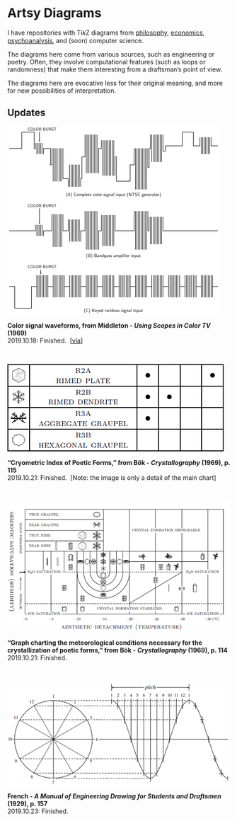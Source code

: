 # Artsy Diagrams

I have repositories with Ti𝑘Z diagrams from <a href="https://github.com/gjoncas/Diagrammatic">philosophy</a>, <a href="https://github.com/gjoncas/Econ-Diagrams">economics</a>, <a href="https://github.com/gjoncas/Lacan-Mathemes">psychoanalysis</a>, and (soon) computer science.

The diagrams here come from various sources, such as engineering or poetry. Often, they involve computational features (such as loops or randomness) that make them interesting from a draftsman’s point of view.

The diagrams here are evocative less for their original meaning, and more for new possibilities of interpretation.

## Updates

![color waveforms](/pics/color-waveforms.png)

<b>Color signal waveforms, from Middleton - <i>Using Scopes in Color TV</i> (1969)</b>
<br>2019.10.18: Finished. &nbsp;[<a href="https://thediagram.com/9_3/colorsignal.html">via</a>]

&nbsp;

![cryometric](/pics/bok%20cryometric%20(detail).png)

<b>“Cryometric Index of Poetic Forms,” from Bök - <i>Crystallography</i> (1969), p. 115</b>
<br>2019.10.21: Finished. &nbsp;[Note: the image is only a detail of the main chart]

&nbsp;

![crystallography](/pics/bok%20crystal%20(small).png)

<b>“Graph charting the meteorological conditions necessary for the crystallization of poetic forms,” from Bök - <i>Crystallography</i> (1969), p. 114</b>
<br>2019.10.21: Finished.

&nbsp;

![helix construct](/pics/helix%20construct.png)

<b>French - <i>A Manual of Engineering Drawing for Students and Draftsmen</i> (1929), p. 157</b>
<br>2019.10.23: Finished.

&nbsp;
